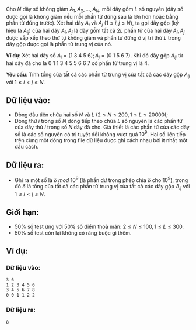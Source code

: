 <!--
**<center>NGUỒN: VOI Training Camp 3H  (Ngày 02/11/2016)</center>**
-->

Cho $N$ dãy số không giảm $A_1, A_2, …, A_N$, mỗi dãy gồm $L$ số nguyên (dãy số được gọi là không giảm nếu mỗi phần tử đứng sau là lớn hơn hoặc bằng phần tử đứng trước). Xét hai dãy $A_i$ và $A_j$ $\left(1≤ i, j ≤ N\right)$, ta gọi dãy gộp (ký hiệu là $A_{ij}$) của hai dãy $A_i, A_j$  là dãy gồm tất cả $2L$ phần tử của hai dãy $A_i, A_j$ được sắp xếp theo thứ tự không giảm và phần tử đứng ở vị trí thứ $L$ trong dãy gộp được gọi là phần tử trung vị của nó.

**Ví dụ**: Xét hai dãy số $A_i = \left(1\ 3\ 4\ 5\ 6\right); A_j = \left(0\ 1\ 5\ 6\ 7\right)$. Khi đó dãy gộp $A_{ij}$ từ hai dãy đã cho là $0\ 1\ 1\ 3\ 4\ 5\ 5\ 6\ 6\ 7$ có phần tử trung vị là $4$.

**Yêu cầu**: Tính tổng của tất cả các phần tử trung vị của tất cả các dãy gộp $A_{ij}$ với $1≤i< j≤N$.

## Dữ liệu vào:
- Dòng đầu tiên chứa hai số $N$ và $L$ $\left(2 ≤ N ≤ 200, 1 ≤ L ≤ 20000\right)$;
- Dòng thứ $i$ trong số $N$ dòng tiếp theo chứa $L$ số nguyên là các phần tử của dãy thứ $i$ trong số $N$ dãy đã cho. Giả thiết là các phần tử của các dãy số là các số nguyên có trị tuyệt đối không vượt quá $10^9$.
Hai số liên tiếp trên cùng một dòng trong file dữ liệu được ghi cách nhau bởi ít nhất một dấu cách.

## Dữ liệu ra:
- Ghi ra một số là  $\delta\ mod\ 10^9$ (là phần dư trong phép chia $\delta$ cho $10^9$), trong đó $\delta$  là tổng của tất cả các phần tử trung vị của tất cả các dãy gộp $A_{ij}$ với $1≤ i < j ≤ N$.

## Giới hạn:
- $50\%$ số test ứng với $50\%$ số điểm thoả mãn: $2 ≤ N ≤ 100, 1 ≤ L ≤ 300$.
- $50\%$ số test còn lại không có ràng buộc gì thêm.

## Ví dụ:
### Dữ liệu vào:
```
3 6
1 2 3 4 5 6
3 4 5 6 7 8
0 0 1 1 2 2
```

### Dữ liệu ra:
```
8
```